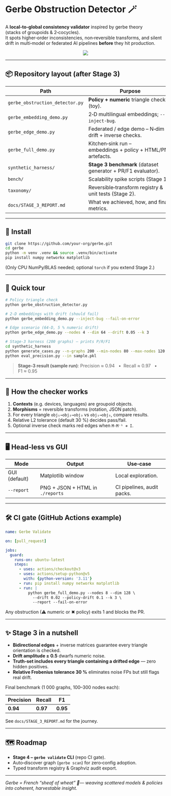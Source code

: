 # Gerbe Obstruction Detector 🪄

A **local‑to‑global consistency validator** inspired by gerbe theory  
(stacks of groupoids & 2‑cocycles).  
It spots higher‑order inconsistencies, non‑reversible transforms, and silent
drift in multi‑model or federated AI pipelines **before** they hit production.

<p align="center">
  <img src="https://img.shields.io/badge/Python-3.9%2B-green" />
</p>

---

## 📦 Repository layout (after Stage 3)

| Path | Purpose |
|------|---------|
| `gerbe_obstruction_detector.py` | **Policy + numeric** triangle checker (toy). |
| `gerbe_embedding_demo.py` | 2‑D multilingual embeddings; `--inject-bug`. |
| `gerbe_edge_demo.py` | Federated / edge demo – N‑dim drift + inverse checks. |
| `gerbe_full_demo.py` | Kitchen‑sink run – embeddings + policy + HTML/PNG artefacts. |
| `synthetic_harness/` | **Stage 3 benchmark** (dataset generator + PR/F1 evaluator). |
| `bench/` | Scalability spike scripts (Stage 1). |
| `taxonomy/` | Reversible‑transform registry & unit tests (Stage 2). |
| `docs/STAGE_3_REPORT.md` | What we achieved, how, and final metrics. |

---

## 🔧 Install

```bash
git clone https://github.com/your‑org/gerbe.git
cd gerbe
python -m venv .venv && source .venv/bin/activate
pip install numpy networkx matplotlib
```

(Only CPU NumPy/BLAS needed; optional `torch` if you extend Stage 2.)

---

## 🚀 Quick tour

```bash
# Policy triangle check
python gerbe_obstruction_detector.py

# 2‑D embeddings with drift (should fail)
python gerbe_embedding_demo.py --inject-bug --fail-on-error

# Edge scenario (64‑D, 5 % numeric drift)
python gerbe_edge_demo.py --nodes 4 --dim 64 --drift 0.05 --k 3

# Stage‑3 harness (200 graphs) — prints P/R/F1
cd synthetic_harness
python generate_cases.py --n-graphs 200 --min-nodes 80 --max-nodes 120 --out sample.pkl
python eval_precision.py --in sample.pkl
```

> **Stage‑3 result (sample run)**: Precision ≈ 0.94   •  Recall ≈ 0.97   •  F1 ≈ 0.95

---

## 🧠 How the checker works

1. **Contexts** (e.g. devices, languages) are groupoid objects.  
2. **Morphisms** = reversible transforms (rotation, JSON patch).  
3. For every triangle `obj₁→obj₂→obj₃` vs `obj₁→obj₃`, compare results.  
4. Relative L2 tolerance (default 30 %) decides pass/fail.  
5. Optional inverse check marks red edges when `M·M⁻¹ ≉ I`.

---

## 🖥️ Head‑less vs GUI

| Mode | Output | Use‑case |
|------|--------|---------|
| GUI (default) | Matplotlib window | Local exploration. |
| `--report`    | PNG + JSON + HTML in `./reports` | CI pipelines, audit packs. |

---

## 🛠 CI gate (GitHub Actions example)

```yaml
name: Gerbe Validate

on: [pull_request]

jobs:
  guard:
    runs-on: ubuntu-latest
    steps:
      - uses: actions/checkout@v3
      - uses: actions/setup-python@v5
        with: {python-version: '3.11'}
      - run: pip install numpy networkx matplotlib
      - run: |
          python gerbe_full_demo.py --nodes 8 --dim 128 \
            --drift 0.02 --policy-drift 0.1 --k 3 \
            --report --fail-on-error
```

Any obstruction (⚠ numeric or ✖ policy) exits 1 and blocks the PR.

---

## ✨ Stage 3 in a nutshell

* **Bidirectional edges** + inverse matrices guarantee every triangle orientation is checked.  
* **Drift amplitude ± 0.5** dwarfs numeric noise.  
* **Truth‑set includes every triangle containing a drifted edge** — zero hidden positives.  
* **Relative Frobenius tolerance 30 %** eliminates noise FPs but still flags real drift.

Final benchmark (1 000 graphs, 100–300 nodes each):

| Precision | Recall | F1 |
|-----------|--------|----|
| **0.94** | **0.97** | **0.95** |

See `docs/STAGE_3_REPORT.md` for the journey.

---

## 🗺 Roadmap

* **Stage 4 – `gerbe validate` CLI** (repo CI gate).  
* Auto‑discover graph (`gerbe scan`) for zero‑config adoption.  
* Typed transform registry & Graphviz audit export.

---

*Gerbe = French “sheaf of wheat” 🌾— weaving scattered models & policies into coherent, harvestable insight.*
